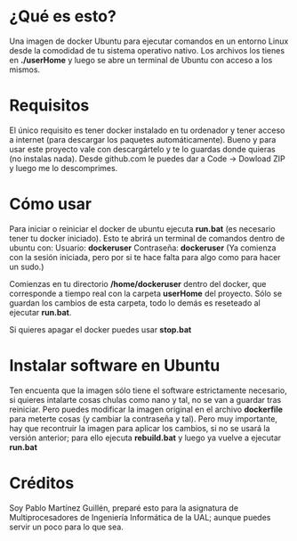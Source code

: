 # ¿Qué es esto?
Una imagen de docker Ubuntu para ejecutar comandos en un entorno Linux desde la comodidad de tu sistema operativo nativo. Los archivos los tienes en **./userHome** y luego se abre un terminal de Ubuntu con acceso a los mismos.

# Requisitos
El único requisito es tener docker instalado en tu ordenador y tener acceso a internet (para descargar los paquetes automáticamente). Bueno y para usar este proyecto vale con descargártelo y te lo guardas donde quieras (no instalas nada). Desde github.com le puedes dar a Code -> Dowload ZIP y luego me lo descomprimes.

# Cómo usar
Para iniciar o reiniciar el docker de ubuntu ejecuta **run.bat** (es necesario tener tu docker iniciado). Esto te abrirá un terminal de comandos dentro de ubuntu con:
Usuario: **dockeruser**
Contraseña: **dockeruser**
(Ya comienza con la sesión iniciada, pero por si te hace falta para algo como para hacer un sudo.)

Comienzas en tu directorio **/home/dockeruser** dentro del docker, que corresponde a tiempo real con la carpeta **userHome** del proyecto. Sólo se guardan los cambios de esta carpeta, todo lo demás es reseteado al ejecutar **run.bat**.

Si quieres apagar el docker puedes usar **stop.bat**

# Instalar software en Ubuntu
Ten encuenta que la imagen sólo tiene el software estrictamente necesario, si quieres intalarte cosas chulas como nano y tal, no se van a guardar tras reiniciar. Pero puedes modificar la imagen original en el archivo **dockerfile** para meterte cosas (y cambiar la contraseña y tal). Pero muy importante, hay que recontruir la imagen para aplicar los cambios, si no se usará la versión anterior; para ello ejecuta **rebuild.bat** y luego ya vuelve a ejecutar **run.bat**

# Créditos
Soy Pablo Martínez Guillén, preparé esto para la asignatura de Multiprocesadores de Ingeniería Informática de la UAL; aunque puedes servir un poco para lo que sea.